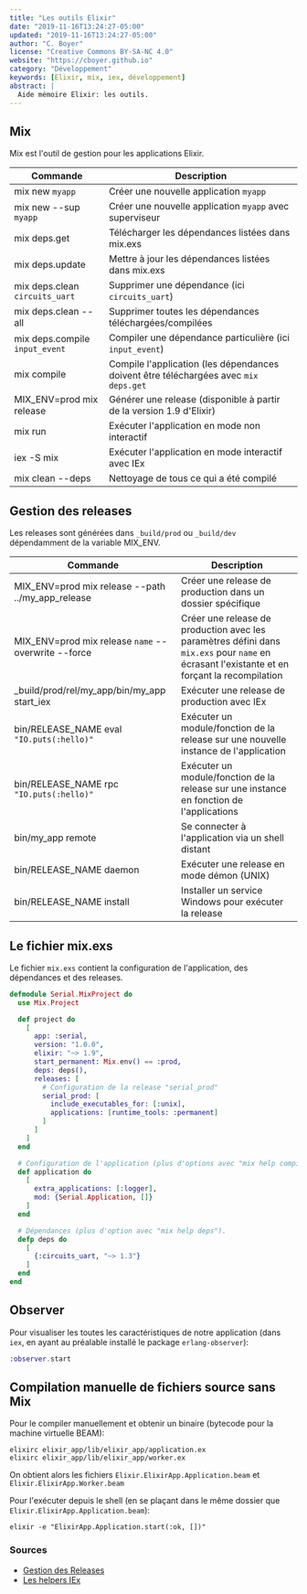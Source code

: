 ```yaml
---
title: "Les outils Elixir"
date: "2019-11-16T13:24:27-05:00"
updated: "2019-11-16T13:24:27-05:00"
author: "C. Boyer"
license: "Creative Commons BY-SA-NC 4.0"
website: "https://cboyer.github.io"
category: "Développement"
keywords: [Elixir, mix, iex, développement]
abstract: |
  Aide mémoire Elixir: les outils.
---
```


## Mix

Mix est l'outil de gestion pour les applications Elixir.

|Commande                                   | Description                                                                                                   |
|-------------------------------------------|---------------------------------------------------------------------------------------------------------------|
|mix new `myapp`                            | Créer une nouvelle application `myapp`                                                                        |
|mix new --sup `myapp`                      | Créer une nouvelle application `myapp` avec superviseur                                                       |
|mix deps.get                               | Télécharger les dépendances listées dans mix.exs                                                              |
|mix deps.update                            | Mettre à jour les dépendances listées dans mix.exs                                                            |
|mix deps.clean `circuits_uart`             | Supprimer une dépendance (ici `circuits_uart`)                                                                |
|mix deps.clean --all                       | Supprimer toutes les dépendances téléchargées/compilées                                                       |
|mix deps.compile `input_event`             | Compiler une dépendance particulière (ici `input_event`)                                                      |
|mix compile                                | Compile l'application (les dépendances doivent être téléchargées avec `mix deps.get`                          |
|MIX_ENV=prod mix release                   | Générer une release (disponible à partir de la version 1.9 d'Elixir)                                          |
|mix run                                    | Exécuter l'application en mode non interactif                                                                 |
|iex -S mix                                 | Exécuter l'application en mode interactif avec IEx                                                            |
|mix clean --deps                           | Nettoyage de tous ce qui a été compilé                                                                        |



## Gestion des releases

Les releases sont générées dans `_build/prod` ou `_build/dev` dépendamment de la variable MIX_ENV.

| Commande                                                          | Description                                                                         |
|-------------------------------------------------------------------|-------------------------------------------------------------------------------------|
| MIX_ENV=prod mix release --path ../my_app_release                 | Créer une release de production dans un dossier spécifique                          |
| MIX_ENV=prod mix release `name` --overwrite --force               | Créer une release de production avec les paramètres défini dans `mix.exs` pour `name` en écrasant l'existante et en forçant la recompilation         |
| _build/prod/rel/my_app/bin/my_app start_iex                       | Exécuter une release de production avec IEx                                         |
| bin/RELEASE_NAME eval `"IO.puts(:hello)"`                         | Exécuter un module/fonction de la release sur une nouvelle instance de l'application            |
| bin/RELEASE_NAME rpc `"IO.puts(:hello)"`                          | Exécuter un module/fonction de la release sur une instance en fonction de l'applications        |
| bin/my_app remote                                                 | Se connecter à l'application via un shell distant                                   |
| bin/RELEASE_NAME daemon                                           | Exécuter une release en mode démon (UNIX)                                           |
| bin/RELEASE_NAME install                                          | Installer un service Windows pour exécuter la release                               |



## Le fichier mix.exs

Le fichier `mix.exs` contient la configuration de l'application, des dépendances et des releases.

```Elixir
defmodule Serial.MixProject do
  use Mix.Project

  def project do
    [
      app: :serial,
      version: "1.0.0",
      elixir: "~> 1.9",
      start_permanent: Mix.env() == :prod,
      deps: deps(),
      releases: [
        # Configuration de la release "serial_prod"
        serial_prod: [
          include_executables_for: [:unix],
          applications: [runtime_tools: :permanent]
        ]
      ]
    ]
  end

  # Configuration de l'application (plus d'options avec "mix help compile.app").
  def application do
    [
      extra_applications: [:logger],
      mod: {Serial.Application, []}
    ]
  end

  # Dépendances (plus d'option avec "mix help deps").
  defp deps do
    [
      {:circuits_uart, "~> 1.3"}
    ]
  end
end
```


## Observer

Pour visualiser les toutes les caractéristiques de notre application (dans `iex`, en ayant au préalable installé le package `erlang-observer`):
```elixir
:observer.start
```


## Compilation manuelle de fichiers source sans Mix

Pour le compiler manuellement et obtenir un binaire (bytecode pour la machine virtuelle BEAM):
```Console
elixirc elixir_app/lib/elixir_app/application.ex
elixirc elixir_app/lib/elixir_app/worker.ex
```

On obtient alors les fichiers `Elixir.ElixirApp.Application.beam` et `Elixir.ElixirApp.Worker.beam`

Pour l'exécuter depuis le shell (en se plaçant dans le même dossier que `Elixir.ElixirApp.Application.beam`):
```Console
elixir -e "ElixirApp.Application.start(:ok, [])"
```

### Sources

- [Gestion des Releases](https://hexdocs.pm/mix/Mix.Tasks.Release.html)
- [Les helpers IEx](https://hexdocs.pm/iex/IEx.Helpers.html)
